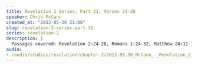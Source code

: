 ```yaml
--- 
title: Revelation 2 Series, Part 31, Verses 24-28
speaker: Chris McCann
created_at: "2013-05-30 21:00"
slug: revelation-2-series-part-31
series: revelation-2
description: |
  Passages covered: Revelation 2:24-28, Romans 1:24-32, Matthew 24:11-14.
audio: 
- /audio/studies/revelation/chapter-2/2013.05.30_McCann_-_Revelation_2_Series_Part_31.yaml
---
```


